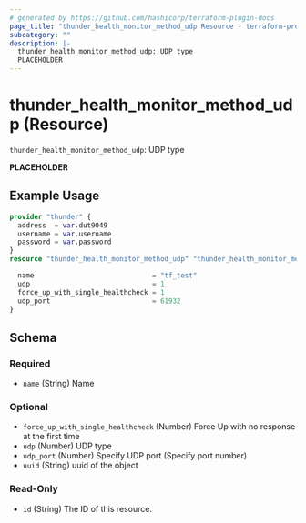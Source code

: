 ```yaml
---
# generated by https://github.com/hashicorp/terraform-plugin-docs
page_title: "thunder_health_monitor_method_udp Resource - terraform-provider-thunder"
subcategory: ""
description: |-
  thunder_health_monitor_method_udp: UDP type
  PLACEHOLDER
---
```


# thunder_health_monitor_method_udp (Resource)

`thunder_health_monitor_method_udp`: UDP type

__PLACEHOLDER__

## Example Usage

```terraform
provider "thunder" {
  address  = var.dut9049
  username = var.username
  password = var.password
}
resource "thunder_health_monitor_method_udp" "thunder_health_monitor_method_udp" {

  name                             = "tf_test"
  udp                              = 1
  force_up_with_single_healthcheck = 1
  udp_port                         = 61932
}
```

<!-- schema generated by tfplugindocs -->
## Schema

### Required

- `name` (String) Name

### Optional

- `force_up_with_single_healthcheck` (Number) Force Up with no response at the first time
- `udp` (Number) UDP type
- `udp_port` (Number) Specify UDP port (Specify port number)
- `uuid` (String) uuid of the object

### Read-Only

- `id` (String) The ID of this resource.


